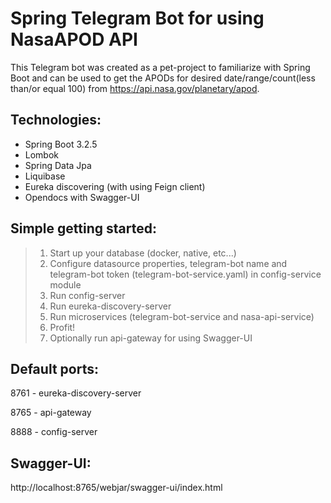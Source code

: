# Spring Telegram Bot for using NasaAPOD API
This Telegram bot was created as a pet-project to familiarize with Spring Boot and can be used to get the APODs for desired date/range/count(less than/or equal 100) from https://api.nasa.gov/planetary/apod.

## Technologies:
* Spring Boot 3.2.5
* Lombok
* Spring Data Jpa
* Liquibase
* Eureka discovering (with using Feign client)
* Opendocs with Swagger-UI

## Simple getting started:
>1. Start up your database (docker, native, etc...)
>2. Configure datasource properties, telegram-bot name and telegram-bot token (telegram-bot-service.yaml) in config-service module 
>3. Run config-server
>4. Run eureka-discovery-server
>5. Run microservices (telegram-bot-service and nasa-api-service)
>6. Profit!
>7. Optionally run api-gateway for using Swagger-UI

## Default ports:
8761 - eureka-discovery-server <p>
8765 - api-gateway <p>
8888 - config-server <p>

## Swagger-UI:
http://localhost:8765/webjar/swagger-ui/index.html
